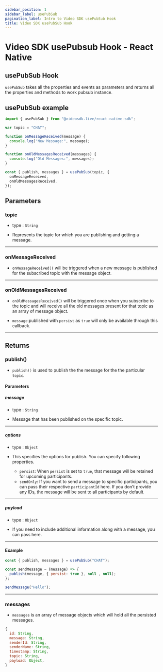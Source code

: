 ```yaml
---
sidebar_position: 1
sidebar_label: usePubSub
pagination_label: Intro to Video SDK usePubSub Hook
title: Video SDK usePubSub Hook
---
```


# Video SDK usePubsub Hook - React Native

## usePubSub Hook

`usePubSub` takes all the properties and events as parameters and returns all the properties and methods to work pubsub instance.

## usePubSub example

```jsx title="usePubSub react hook"
import { usePubSub } from "@videosdk.live/react-native-sdk";

var topic = "CHAT";

function onMessageReceived(message) {
  console.log("New Message:", message);
}

function onOldMessagesReceived(messages) {
  console.log("Old Messages:", messages);
}

const { publish, messages } = usePubSub(topic, {
  onMessageReceived,
  onOldMessagesReceived,
});
```

## Parameters

### topic

- type : `String`

- Represents the topic for which you are publishing and getting a message.

---

### onMessageReceived

- `onMessageReceived()` will be triggered when a new message is published for the subscribed topic with the message object.

---

### onOldMessagesReceived

- `onOldMessagesReceived()` will be triggered once when you subscribe to the topic and will receive all the old messages present for that topic as an array of message object.

- `message` published with `persist` as `true` will only be available through this callback.

---

## Returns

### publish()

- `publish()` is used to publish the the message for the the particular `topic`.

#### Parameters

##### message

- type : `String`

- Message that has been published on the specific topic.

---

##### options

- type : `Object`

- This specifies the options for publish. You can specify following properties. 
  - `persist`: When `persist` is set to `true`, that message will be retained for upcoming participants.
  - `sendOnly`: If you want to send a message to specific participants, you can pass their respective `participantId` here. If you don't provide any IDs, the message will be sent to all participants by default.

---

##### payload

- type : `Object`

- If you need to include additional information along with a message, you can pass here.

---

#### Example

```js
const { publish, messages } = usePubSub("CHAT");

const sendMessage = (message) => {
  publish(message, { persist: true }, null , null);
};

sendMessage("Hello");
```

---

### messages

- `messages` is an array of message objects which will hold all the persisted messages.

```js title="Message Object"
{
  id: String,
  message: String,
  senderId: String,
  senderName: String,
  timestamp: String,
  topic: String,
  payload: Object,
}
```
